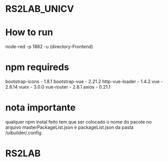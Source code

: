 # RS2LAB_UNICV


# How to run 
node-red -p 1882 -u (directory-Frontend)


# npm requireds
bootstrap-icons - 1.8.1
bootstrap-vue - 2.21.2
http-vue-loader - 1.4.2
vue -  2.6.14
vuex - 3.0.0
vue-router - 2.8.1
axios - 0.21.1


# nota importante
qualquer npm instal feito tem que ser colocado o nome do pacote no arquivo masterPackageList.json e packageList.json 
da pasta /uibuilder/.config

# RS2LAB

